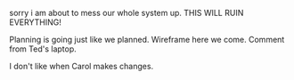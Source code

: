
sorry i am about to mess our whole system up.
THIS WILL RUIN EVERYTHING!

Planning is going just like we planned. Wireframe here we come.
Comment from Ted's laptop.

I don't like when Carol makes changes.
